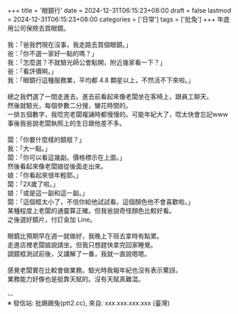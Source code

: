 +++
title = '眼鏡行'
date = 2024-12-31T06:15:23+08:00
draft = false
lastmod = 2024-12-31T06:15:23+08:00
categories = ['日常']
tags = ['批兔']
+++
年底用公司保險去買眼鏡。<br>
<br>
我：「爸我們現在沒事，我走路去買個眼鏡。」<br>
爸：「你不選一家好一點的嗎？」<br>
我：「怎麼選？不就驗光師公會點開，附近幾家看一下？」<br>
爸：「看評價啊。」<br>
我：「眼鏡行這種服務業，平均都 4.8 顆星以上，不然活不下來啦。」<br>
<br>
總之我們選了一間走進去。進去前看起來像老闆坐在客椅上，跟員工聊天。<br>
然後就驗光，每個參數二分搜，蠻花時間的。<br>
一排五個數字，我唸完老闆複誦時都慢慢的。可能年紀大了，唸太快會忘記www<br>
事後我爸說老闆執照上的生日跟他差不多。<br>
<br>
闆：「你要什麼樣的鏡框？」<br>
我：「大一點。」<br>
闆：「你可以看這幾副。價格標示在上面。」<br>
然後看起來像老闆娘從後面走出來。<br>
娘：「你看起來很年輕耶。」<br>
闆：「2X歲了啦。」<br>
娘：「或是這一副和這一副。」<br>
闆：「這個框太小了，不信你給他試試看。這個顏色他不會喜歡啦。」<br>
某種程度上老闆的通靈算正確。但我爸說奇怪顏色比較好看。<br>
之後選好鏡片，付訂金加 Line。<br>
<br>
眼鏡比預期早在週一就做好，我晚上下班去拿時有點累。<br>
走進店裡老闆娘說請坐。但我只想趕快拿完回家睡覺。<br>
調鏡框測試前後，又講解了一番，我就一直說嗯嗯。<br>
<br>
感覺老闆實在比較會做業務。驗光時我報年紀也沒有表示驚訝。<br>
業務能力好像也是挺靠天賦的。沒有天賦真難混。<br>
<br>
--<br>
※ 發信站: 批踢踢兔(ptt2.cc), 來自: xxx.xxx.xxx.xxx (臺灣)<br>
